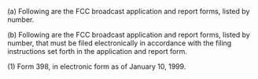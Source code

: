(a) Following are the FCC broadcast application and report forms, listed by number.

(b) Following are the FCC broadcast application and report forms, listed by number, that must be filed electronically in accordance with the filing instructions set forth in the application and report form.

(1) Form 398, in electronic form as of January 10, 1999.

